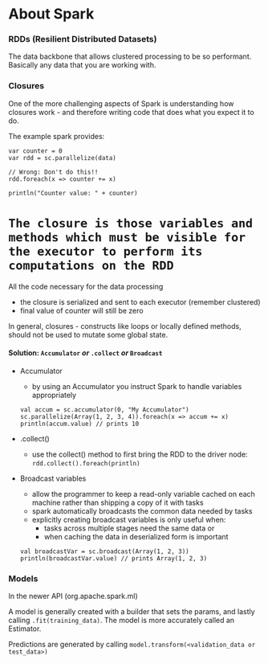 
# About Spark

### RDDs (Resilient Distributed Datasets)
The data backbone that allows clustered processing to be so performant.
Basically any data that you are working with.

### Closures
One of the more challenging aspects of Spark is understanding how
closures work - and therefore writing code that does what you expect it
to do.

The example spark provides:

```
var counter = 0
var rdd = sc.parallelize(data)

// Wrong: Don't do this!!
rdd.foreach(x => counter += x)

println("Counter value: " + counter)
```

`The closure is those variables and methods which must be visible for the
 executor to perform its computations on the RDD`
 =
 All the code necessary for the data processing

- the closure is serialized and sent to each executor (remember clustered)
- final value of counter will still be zero

In general, closures - constructs like loops or locally defined methods,
should not be used to mutate some global state.


#### Solution: `Accumulator` *or*  `.collect` *or* `Broadcast`
- Accumulator
    - by using an Accumulator you instruct Spark to handle variables appropriately
    ```
    val accum = sc.accumulator(0, "My Accumulator")
    sc.parallelize(Array(1, 2, 3, 4)).foreach(x => accum += x)
    println(accum.value) // prints 10
    ```

- .collect()
    - use the collect() method to first bring the RDD to the driver node:
    `rdd.collect().foreach(println)`

- Broadcast variables
    - allow the programmer to keep a read-only variable cached on each
    machine rather than shipping a copy of it with tasks
    - spark automatically broadcasts the common data needed by tasks
    - explicitly creating broadcast variables is only useful when:
        - tasks across multiple stages need the same data or
        - when caching the data in deserialized form is important

    ```
    val broadcastVar = sc.broadcast(Array(1, 2, 3))
    println(broadcastVar.value) // prints Array(1, 2, 3)
    ```

### Models

In the newer API (org.apache.spark.ml)

A model is generally created with a builder that sets the params, and
lastly calling `.fit(training_data)`. The model is more accurately called
an Estimator.

Predictions are generated by calling
`model.transform(<validation_data or test_data>)`